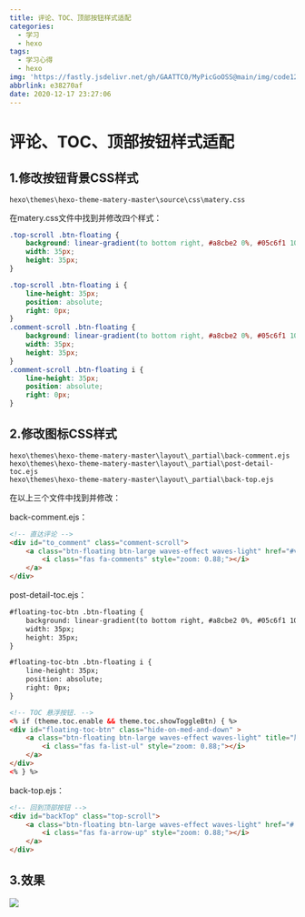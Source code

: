 ```yaml
---
title: 评论、TOC、顶部按钮样式适配
categories:
  - 学习
  - hexo
tags:
  - 学习心得
  - hexo
img: 'https://fastly.jsdelivr.net/gh/GAATTC0/MyPicGoOSS@main/img/code1217.jpg'
abbrlink: e38270af
date: 2020-12-17 23:27:06
---
```


# 评论、TOC、顶部按钮样式适配

## 1.修改按钮背景CSS样式

```dir
hexo\themes\hexo-theme-matery-master\source\css\matery.css
```

在matery.css文件中找到并修改四个样式：

```css
.top-scroll .btn-floating {
    background: linear-gradient(to bottom right, #a8cbe2 0%, #05c6f1 100%);
    width: 35px;
    height: 35px;
}

.top-scroll .btn-floating i {
    line-height: 35px;
    position: absolute;
    right: 0px;
}
.comment-scroll .btn-floating {
    background: linear-gradient(to bottom right, #a8cbe2 0%, #05c6f1 100%);
    width: 35px;
    height: 35px;
}
.comment-scroll .btn-floating i {
    line-height: 35px;
    position: absolute;
    right: 0px;
}
```

## 2.修改图标CSS样式

```dir
hexo\themes\hexo-theme-matery-master\layout\_partial\back-comment.ejs
hexo\themes\hexo-theme-matery-master\layout\_partial\post-detail-toc.ejs
hexo\themes\hexo-theme-matery-master\layout\_partial\back-top.ejs
```

在以上三个文件中找到并修改：

back-comment.ejs：

```html
<!-- 直达评论 -->
<div id="to_comment" class="comment-scroll">
    <a class="btn-floating btn-large waves-effect waves-light" href="#vcomments" title="直达评论">
        <i class="fas fa-comments" style="zoom: 0.88;"></i>
    </a>
</div>
```

post-detail-toc.ejs：

```html
#floating-toc-btn .btn-floating {
    background: linear-gradient(to bottom right, #a8cbe2 0%, #05c6f1 100%);
    width: 35px;
    height: 35px;
}

#floating-toc-btn .btn-floating i {
    line-height: 35px;
    position: absolute;
    right: 0px;
}

<!-- TOC 悬浮按钮. -->
<% if (theme.toc.enable && theme.toc.showToggleBtn) { %>
<div id="floating-toc-btn" class="hide-on-med-and-down" >
    <a class="btn-floating btn-large waves-effect waves-light" title="展开/关闭TOC">
        <i class="fas fa-list-ul" style="zoom: 0.88;"></i>
    </a>
</div>
<% } %>
```

back-top.ejs：

```html
<!-- 回到顶部按钮 -->
<div id="backTop" class="top-scroll">
    <a class="btn-floating btn-large waves-effect waves-light" href="#!" title="返回顶部">
        <i class="fas fa-arrow-up" style="zoom: 0.88;"></i>
    </a>
</div>
```

## 3.效果

![](https://fastly.jsdelivr.net/gh/GAATTC0/MyPicGoOSS@main/img/image-20201217233634866.png)